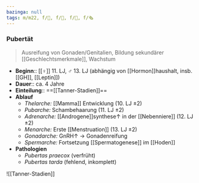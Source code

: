 ```yaml
---
bazinga: null
tags: m/m22, f/🦄, f/🍆, f/🦩, f/🗞️
---
```

### Pubertät
> Ausreifung von Gonaden/Genitalien, Bildung sekundärer [[Geschlechtsmerkmale]], Wachstum
- **Beginn**:: [[♀]] 11. LJ, ♂ 13. LJ (abhängig von [[Hormon]]haushalt, insb. [[GH]], [[Leptin]])
- **Dauer**:: ca. 4 Jahre
- **Einteilung**:: ==[[Tanner-Stadien]]==
- **Ablauf**
	- *Thelarche:* [[Mamma]] Entwicklung (10. LJ ±2)
	- *Pubarche:* Schambehaarung (11. LJ ±2)
	- *Adrenarche:* [[Androgene]]synthese↑ in der [[Nebenniere]] (12. LJ ±2)
	- *Menarche:* Erste [[Menstruation]] (13. LJ ±2)
	- *Gonadarche:* GnRH↑ → Gonadenreifung
	- *Spermarche:* Fortsetzung [[Spermatogenese]] im [[Hoden]]
- **Pathologien**
	- *Pubertas praecox* (verfrüht)
	- *Pubertas tarda* (fehlend, inkomplett)

![[Tanner-Stadien]]